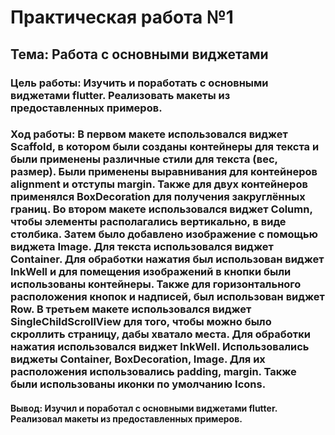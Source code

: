 # Практическая работа №1
## Тема: Работа с основными виджетами
### Цель работы: Изучить и поработать с основными виджетами flutter. Реализовать макеты из предоставленных примеров.
### Ход работы: В первом макете использовался виджет Scaffold, в котором были созданы контейнеры для текста и были применены различные стили для текста (вес, размер). Были применены выравнивания для контейнеров alignment и отступы margin. Также для двух контейнеров применялся BoxDecoration для получения закруглённых границ. Во втором макете использовался виджет Column, чтобы элементы располагались вертикально, в виде столбика. Затем было добавлено изображение с помощью виджета Image. Для текста использовался виджет Container. Для обработки нажатия был использован виджет InkWell и для помещения изображений в кнопки были использованы контейнеры. Также для горизонтального расположения кнопок и надписей, был использован виджет Row. В третьем макете использовался виджет SingleChildScrollView для того, чтобы можно было скроллить страницу, дабы хватало места. Для обработки нажатия использовался виджет InkWell. Использовались виджеты Container, BoxDecoration, Image. Для их расположения использовались padding, margin. Также были использованы иконки по умолчанию Icons.
#### Вывод: Изучил и поработал с основными виджетами flutter. Реализовал макеты из предоставленных примеров.
